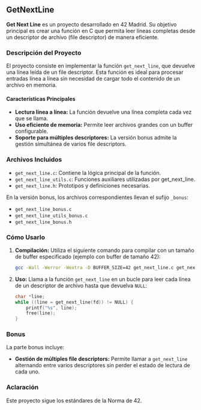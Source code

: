 ## GetNextLine

**Get Next Line** es un proyecto desarrollado en 42 Madrid. Su objetivo principal es crear una función en C que permita leer líneas completas desde un descriptor de archivo (file descriptor) de manera eficiente.

### Descripción del Proyecto

El proyecto consiste en implementar la función `get_next_line`, que devuelve una línea leída de un file descriptor. Esta función es ideal para procesar entradas línea a línea sin necesidad de cargar todo el contenido de un archivo en memoria.

#### Características Principales

- **Lectura línea a línea:** La función devuelve una línea completa cada vez que se llama.
- **Uso eficiente de memoria:** Permite leer archivos grandes con un buffer configurable.
- **Soporte para múltiples descriptores:** La versión bonus admite la gestión simultánea de varios file descriptors.

### Archivos Incluidos

- `get_next_line.c`: Contiene la lógica principal de la función.
- `get_next_line_utils.c`: Funciones auxiliares utilizadas por get_next_line.
- `get_next_line.h`: Prototipos y definiciones necesarias.

En la versión bonus, los archivos correspondientes llevan el sufijo `_bonus`:
- `get_next_line_bonus.c`
- `get_next_line_utils_bonus.c`
- `get_next_line_bonus.h`

### Cómo Usarlo

1. **Compilación:**
   Utiliza el siguiente comando para compilar con un tamaño de buffer especificado (ejemplo con buffer de tamaño 42):
   ```bash
   gcc -Wall -Werror -Wextra -D BUFFER_SIZE=42 get_next_line.c get_next_line_utils.c
   ```

2. **Uso:**
   Llama a la función `get_next_line` en un bucle para leer cada línea de un descriptor de archivo hasta que devuelva `NULL`:
   ```c
   char *line;
   while ((line = get_next_line(fd)) != NULL) {
       printf("%s", line);
       free(line);
   }
   ```

### Bonus

La parte bonus incluye:
- **Gestión de múltiples file descriptors:** Permite llamar a `get_next_line` alternando entre varios descriptores sin perder el estado de lectura de cada uno.

### Aclaración

Este proyecto sigue los estándares de la Norma de 42.
